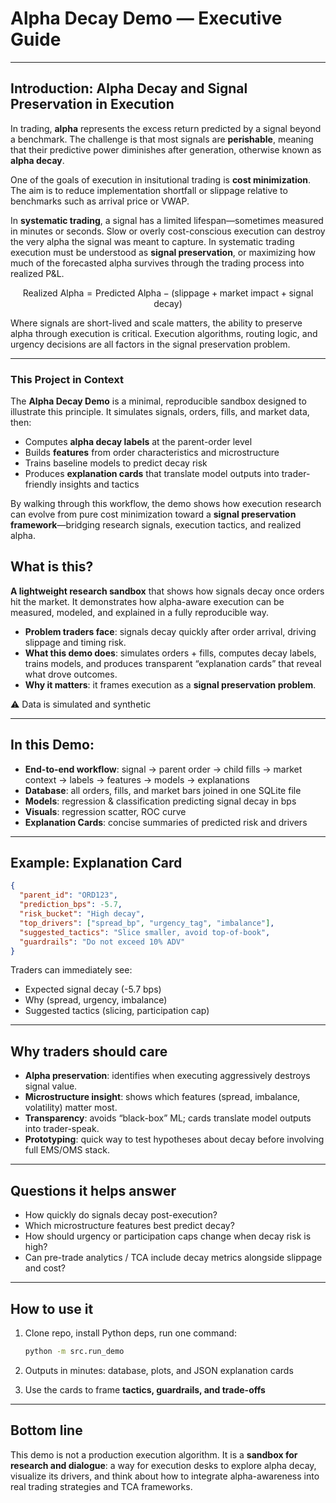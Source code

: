 # Alpha Decay Demo — Executive Guide

---

## Introduction: Alpha Decay and Signal Preservation in Execution

In trading, **alpha** represents the excess return predicted by a signal beyond a benchmark. The challenge is that most signals are **perishable**, meaning that their predictive power diminishes after generation, otherwise known as **alpha decay**.

One of the goals of execution in insitutional trading is **cost minimization**. The aim is to reduce implementation shortfall or slippage relative to benchmarks such as arrival price or VWAP.

In **systematic trading**, a signal has a limited lifespan—sometimes measured in minutes or seconds. Slow or overly cost-conscious execution can destroy the very alpha the signal was meant to capture. In systematic trading execution must be understood as **signal preservation**, or maximizing how much of the forecasted alpha survives through the trading process into realized P\&L.

$$
\text{Realized Alpha} = \text{Predicted Alpha} - (\text{slippage} + \text{market impact} + \text{signal decay})
$$

Where signals are short-lived and scale matters, the ability to preserve alpha through execution is critical. Execution algorithms, routing logic, and urgency decisions are all factors in the signal preservation problem.

---

### This Project in Context

The **Alpha Decay Demo** is a minimal, reproducible sandbox designed to illustrate this principle. It simulates signals, orders, fills, and market data, then:

* Computes **alpha decay labels** at the parent-order level
* Builds **features** from order characteristics and microstructure
* Trains baseline models to predict decay risk
* Produces **explanation cards** that translate model outputs into trader-friendly insights and tactics

By walking through this workflow, the demo shows how execution research can evolve from pure cost minimization toward a **signal preservation framework**—bridging research signals, execution tactics, and realized alpha.

## What is this?

**A lightweight research sandbox** that shows how signals decay once orders hit the market.
It demonstrates how alpha-aware execution can be measured, modeled, and explained in a fully reproducible way.

* **Problem traders face**: signals decay quickly after order arrival, driving slippage and timing risk.
* **What this demo does**: simulates orders + fills, computes decay labels, trains models, and produces transparent “explanation cards” that reveal what drove outcomes.
* **Why it matters**: it frames execution as a **signal preservation problem**.

⚠️ Data is simulated and synthetic

---

## In this Demo:

* **End-to-end workflow**:
  signal → parent order → child fills → market context → labels → features → models → explanations
* **Database**: all orders, fills, and market bars joined in one SQLite file
* **Models**: regression & classification predicting signal decay in bps
* **Visuals**: regression scatter, ROC curve
* **Explanation Cards**: concise summaries of predicted risk and drivers

---

## Example: Explanation Card

```json
{
  "parent_id": "ORD123",
  "prediction_bps": -5.7,
  "risk_bucket": "High decay",
  "top_drivers": ["spread_bp", "urgency_tag", "imbalance"],
  "suggested_tactics": "Slice smaller, avoid top-of-book",
  "guardrails": "Do not exceed 10% ADV"
}
```

Traders can immediately see:

* Expected signal decay (-5.7 bps)
* Why (spread, urgency, imbalance)
* Suggested tactics (slicing, participation cap)

---

## Why traders should care

* **Alpha preservation**: identifies when executing aggressively destroys signal value.
* **Microstructure insight**: shows which features (spread, imbalance, volatility) matter most.
* **Transparency**: avoids “black-box” ML; cards translate model outputs into trader-speak.
* **Prototyping**: quick way to test hypotheses about decay before involving full EMS/OMS stack.

---

## Questions it helps answer

* How quickly do signals decay post-execution?
* Which microstructure features best predict decay?
* How should urgency or participation caps change when decay risk is high?
* Can pre-trade analytics / TCA include decay metrics alongside slippage and cost?

---

## How to use it

1. Clone repo, install Python deps, run one command:

   ```bash
   python -m src.run_demo
   ```
2. Outputs in minutes: database, plots, and JSON explanation cards
3. Use the cards to frame **tactics, guardrails, and trade-offs**

---

## Bottom line

This demo is not a production execution algorithm.
It is a **sandbox for research and dialogue**: a way for execution desks to explore alpha decay, visualize its drivers, and think about how to integrate alpha-awareness into real trading strategies and TCA frameworks.

